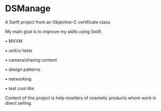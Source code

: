 # DSManage
A Swift project from an Objective-C certificate class.

My main goal is to improve my skills using Swift.

• MVVM

• unit/ui tests

• camera/sharing content

• design patterns

• networking

• test cool libs
 
Content of this project is help resellers of cosmetic products whom work in direct selling.
